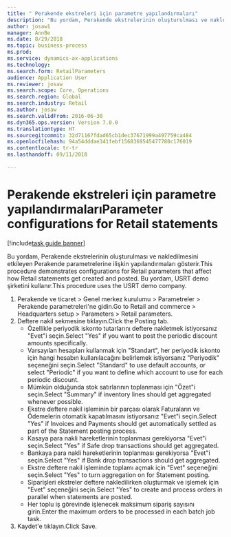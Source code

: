 ```yaml
--- 
title: " Perakende ekstreleri için parametre yapılandırmaları"
description: "Bu yordam, Perakende ekstrelerinin oluşturulması ve nakledilmesini etkileyen Perakende parametrelerine ilişkin yapılandırmaları gösterir."
author: josaw1
manager: AnnBe
ms.date: 8/29/2018
ms.topic: business-process
ms.prod: 
ms.service: dynamics-ax-applications
ms.technology: 
ms.search.form: RetailParameters
audience: Application User
ms.reviewer: josaw
ms.search.scope: Core, Operations
ms.search.region: Global
ms.search.industry: Retail
ms.author: josaw
ms.search.validFrom: 2016-06-30
ms.dyn365.ops.version: Version 7.0.0
ms.translationtype: HT
ms.sourcegitcommit: 32d71167fdad65cb1dec37671999a497759ca484
ms.openlocfilehash: 94a54dddae341febf1568369545477780c176019
ms.contentlocale: tr-tr
ms.lasthandoff: 09/11/2018

---
```

# <a name="parameter-configurations-for-retail-statements"></a><span data-ttu-id="6a80b-103"> Perakende ekstreleri için parametre yapılandırmaları</span><span class="sxs-lookup"><span data-stu-id="6a80b-103">Parameter configurations for Retail statements</span></span>

[!include[task guide banner](../includes/task-guide-banner.md)]

<span data-ttu-id="6a80b-104">Bu yordam, Perakende ekstrelerinin oluşturulması ve nakledilmesini etkileyen Perakende parametrelerine ilişkin yapılandırmaları gösterir.</span><span class="sxs-lookup"><span data-stu-id="6a80b-104">This procedure demonstrates configurations for Retail parameters that affect how Retail statements get created and posted.</span></span> <span data-ttu-id="6a80b-105">Bu yordam, USRT demo şirketini kullanır.</span><span class="sxs-lookup"><span data-stu-id="6a80b-105">This procedure uses the USRT demo company.</span></span>

1. <span data-ttu-id="6a80b-106">Perakende ve ticaret > Genel merkez kurulumu  > Parametreler > Perakende parametreleri'ne gidin.</span><span class="sxs-lookup"><span data-stu-id="6a80b-106">Go to Retail and commerce > Headquarters setup  > Parameters > Retail parameters.</span></span>
2. <span data-ttu-id="6a80b-107">Deftere nakil sekmesine tıklayın.</span><span class="sxs-lookup"><span data-stu-id="6a80b-107">Click the Posting tab.</span></span>
    * <span data-ttu-id="6a80b-108">Özellikle periyodik iskonto tutarlarını deftere nakletmek istiyorsanız "Evet"i seçin.</span><span class="sxs-lookup"><span data-stu-id="6a80b-108">Select "Yes" if you want to post the periodic discount amounts specifically.</span></span>  
    * <span data-ttu-id="6a80b-109">Varsayılan hesapları kullanmak için "Standart", her periyodik iskonto için hangi hesabın kullanılacağını belirlemek istiyorsanız "Periyodik" seçeneğini seçin.</span><span class="sxs-lookup"><span data-stu-id="6a80b-109">Select "Standard" to use default accounts, or select "Periodic" if you want to define which account to use for each periodic discount.</span></span>  
    * <span data-ttu-id="6a80b-110">Mümkün olduğunda stok satırlarının toplanması için "Özet"i seçin.</span><span class="sxs-lookup"><span data-stu-id="6a80b-110">Select "Summary" if inventory lines should get aggregated whenever possible.</span></span>  
    * <span data-ttu-id="6a80b-111">Ekstre deftere nakil işleminin bir parçası olarak Faturaların ve Ödemelerin otomatik kapatılmasını istiyorsanız "Evet"i seçin.</span><span class="sxs-lookup"><span data-stu-id="6a80b-111">Select "Yes" if Invoices and Payments should get automatically settled as part of the Statement posting process.</span></span>  
    * <span data-ttu-id="6a80b-112">Kasaya para nakli hareketlerinin toplanması gerekiyorsa "Evet"i seçin.</span><span class="sxs-lookup"><span data-stu-id="6a80b-112">Select "Yes" if Safe drop transactions should get aggregated.</span></span>  
    * <span data-ttu-id="6a80b-113">Bankaya para nakli hareketlerinin toplanması gerekiyorsa "Evet"i seçin.</span><span class="sxs-lookup"><span data-stu-id="6a80b-113">Select "Yes" if Bank drop transactions should get aggregated.</span></span>  
    * <span data-ttu-id="6a80b-114">Ekstre deftere nakil işleminde toplamı açmak için "Evet" seçeneğini seçin.</span><span class="sxs-lookup"><span data-stu-id="6a80b-114">Select "Yes" to turn aggregation on for Statement posting.</span></span>  
    * <span data-ttu-id="6a80b-115">Siparişleri ekstreler deftere nakledilirken oluşturmak ve işlemek için "Evet" seçeneğini seçin.</span><span class="sxs-lookup"><span data-stu-id="6a80b-115">Select "Yes" to create and process orders in parallel when statements are posted.</span></span>  
    * <span data-ttu-id="6a80b-116">Her toplu iş görevinde işlenecek maksimum sipariş sayısını girin.</span><span class="sxs-lookup"><span data-stu-id="6a80b-116">Enter the maximum orders to be processed in each batch job task.</span></span>  
3. <span data-ttu-id="6a80b-117">Kaydet'e tıklayın.</span><span class="sxs-lookup"><span data-stu-id="6a80b-117">Click Save.</span></span>


